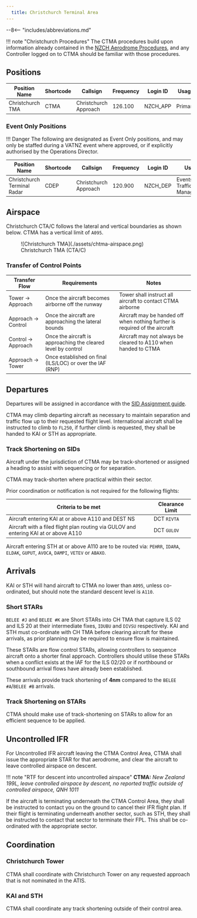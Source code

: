 ```yaml
---
  title: Christchurch Terminal Area
---
```


--8<-- "includes/abbreviations.md"

!!! note "Christchurch Procedures"
    The CTMA procedures build upon information already contained in the [NZCH Aerodrome Procedures](../aerodromes/Class-C/nzch.md), and any Controller logged on to CTMA should be familiar with those procedures.

## Positions

| Position Name     | Shortcode | Callsign              | Frequency | Login ID | Usage     |
| ----------------- | --------- | --------------------- | --------- | -------- | --------- |
| Christchurch TMA  | CTMA      | Christchurch Approach | 126.100   | NZCH_APP | Primary   |


### Event Only Positions

!!! Danger
    The following are designated as Event Only positions, and may only be staffed during a VATNZ event where approved, or if explicitly authorised by the Operations Director.

| Position Name               | Shortcode | Callsign              | Frequency | Login ID | Usage                       |
| --------------------------- | --------- | --------------------- | --------- | -------- | --------------------------- |
| Christchurch Terminal Radar | CDEP      | Christchurch Approach | 120.900   | NZCH_DEP | Events - Traffic Management |

## Airspace

Christchurch CTA/C follows the lateral and vertical boundaries as shown below. CTMA has a vertical limit of `A095`.

<figure markdown>
  ![Christchurch TMA](./assets/chtma-airspace.png) 
  <figcaption>Christchurch TMA (CTA/C)</figcaption>
</figure>

### Transfer of Control Points

|Transfer Flow         | Requirements                                                  | Notes                                                                       | 
| -------------------- | ------------------------------------------------------------- | --------------------------------------------------------------------------- | 
| Tower -> Approach    | Once the aircraft becomes airborne off the runway             | Tower shall instruct all aircraft to contact CTMA airborne                  |
| Approach -> Control  | Once the aircraft are approaching the lateral bounds          | Aircraft may be handed off when nothing further is required of the aircraft | 
| Control -> Approach  | Once the aircraft is approaching the cleared level by control | Aircraft may not always be cleared to A110 when handed to CTMA              | 
| Approach -> Tower    | Once established on final (ILS/LOC) or over the IAF (RNP)     |                                                                             |

## Departures

Departures will be assigned in accordance with the [SID Assignment guide](../aerodromes/Class-C/nzch.md#sid-assignment). 

CTMA may climb departing aircraft as necessary to maintain separation and traffic flow up to their requested flight level. International aircraft shall be instructed to climb to `FL250`, if further climb is requested, they shall be handed to KAI or STH as appropriate.

### Track Shortening on SIDs

Aircraft under the jurisdiction of CTMA may be track-shortened or assigned a heading to assist with sequencing or for separation. 

CTMA may track-shorten where practical within their sector.

Prior coordination or notification is not required for the following flights:

| Criteria to be met                                                                   | Clearance Limit                         |
| ------------------------------------------------------------------------------------ | --------------------------------------- |
|Aircraft entering KAI at or above A110 and DEST NS                                    | DCT `RIVTA`                             |
|Aircraft with a filed flight plan routing via GULOV and entering KAI at or above A110 | DCT `GULOV`                             |

Aircraft entering STH at or above A110 are to be routed via: `PEHRR`, `IDARA`, `ELDAK`, `GUPUT`, `AVOCA`, `DAMPI`, `VETEV` or `ABAXO`.

## Arrivals 

KAI or STH will hand aircraft to CTMA no lower than `A095`, unless co-ordinated, but should note the standard descent level is `A110`.

### Short STARs

`BELEE #J` and `BELEE #K` are Short STARs into CH TMA that capture ILS 02 and ILS 20 at their intermediate fixes, `IDUBU` and `DIVSU` respectively. KAI and STH must co-ordinate with CH TMA before clearing aircraft for these arrivals, as prior planning may be required to ensure flow is maintained.

These STARs are flow control STARs, allowing controllers to sequence aircraft onto a shorter final approach. Controllers should utilise these STARs when a conflict exists at the IAF for the ILS 02/20 or if northbound or southbound arrival flows have already been established.

These arrivals provide track shortening of **4nm** compared to the `BELEE #A`/`BELEE #B` arrivals.

### Track Shortening on STARs

CTMA should make use of track-shortening on STARs to allow for an efficient sequence to be applied.

## Uncontrolled IFR 

For Uncontrolled IFR aircraft leaving the CTMA Control Area, CTMA shall issue the appropriate STAR for that aerodrome, and clear the aircraft to leave controlled airspace on descent. 

!!! note "RTF for descent into uncontrolled airspace"
    **CTMA:** *New Zealand 199L, leave controlled airspace by descent, no reported traffic outside of controlled airspace, QNH 1011*

If the aircraft is terminating underneath the CTMA Control Area, they shall be instructed to contact you on the ground to cancel their IFR flight plan. If their flight is terminating underneath another sector, such as STH, they shall be instructed to contact that sector to terminate their FPL. This shall be co-ordinated with the appropriate sector.

## Coordination

### Christchurch Tower

CTMA shall coordinate with Christchurch Tower on any requested approach that is not nominated in the ATIS.

### KAI and STH

CTMA shall coordinate any track shortening outside of their control area. 
